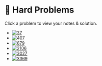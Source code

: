 # 🔴 Hard Problems

Click a problem to view your notes & solution.

- [![37](https://img.shields.io/badge/37-Sudoku_Solver-red)](/problems/37.md)
- [![407](https://img.shields.io/badge/407-Trapping_Rain_Water_II-red)](/problems/407.md)
- [![679](https://img.shields.io/badge/679-24_Game-red)](/problems/679.md)
- [![2106](https://img.shields.io/badge/2106-Maximum_Fruits_Harvested_After_at_Most_K_Steps-red)](/problems/2106.md)
- [![3027](https://img.shields.io/badge/3027-Find_the_Number_of_Ways_to_Place_People_II-red)](/problems/3027.md)
- [![3369](https://img.shields.io/badge/3369-Find_the_Maximum_Number_of_Fruits_Collected-red)](/problems/3369.md)
